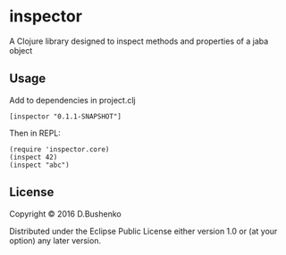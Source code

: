 # inspector

A Clojure library designed to inspect methods and properties of a jaba object

## Usage

Add to dependencies in project.clj

    [inspector "0.1.1-SNAPSHOT"]

Then in REPL:

    (require 'inspector.core)
    (inspect 42)
    (inspect "abc")

## License

Copyright © 2016 D.Bushenko

Distributed under the Eclipse Public License either version 1.0 or (at
your option) any later version.

